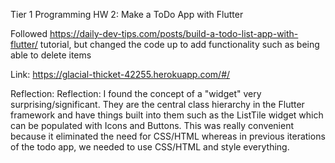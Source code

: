 Tier 1 Programming HW 2: Make a ToDo App with Flutter 

Followed https://daily-dev-tips.com/posts/build-a-todo-list-app-with-flutter/ tutorial, but changed the code up to add functionality such as being able to delete items 

Link: https://glacial-thicket-42255.herokuapp.com/#/

Reflection: Reflection: I found the concept of a "widget" very surprising/significant. They are the central class hierarchy in the Flutter framework and have things built into them such as the ListTile widget which can be populated with Icons and Buttons. This was really convenient because it eliminated the need for CSS/HTML whereas in previous iterations of the todo app, we needed to use CSS/HTML and style everything. 